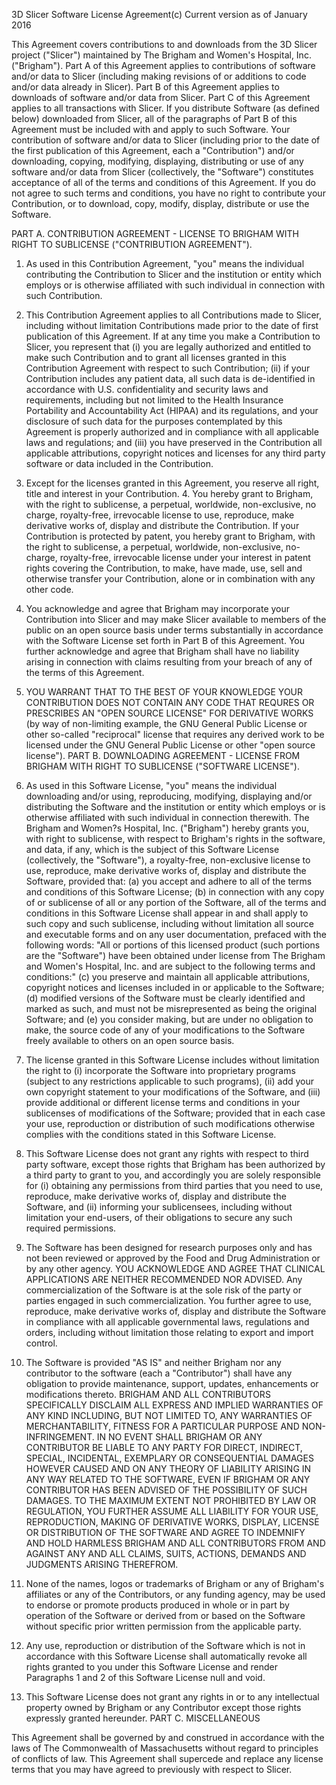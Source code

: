 3D Slicer Software License Agreement(c) Current version as of January 2016

This Agreement covers contributions to and downloads from the 3D Slicer project ("Slicer") maintained by The Brigham and Women's Hospital, Inc. ("Brigham"). Part A of this Agreement applies to contributions of software and/or data to Slicer (including making revisions of or additions to code and/or data already in Slicer). Part B of this Agreement applies to downloads of software and/or data from Slicer. Part C of this Agreement applies to all transactions with Slicer. If you distribute Software (as defined below) downloaded from Slicer, all of the paragraphs of Part B of this Agreement must be included with and apply to such Software.
Your contribution of software and/or data to Slicer (including prior to the date of the first publication of this Agreement, each a "Contribution") and/or downloading, copying, modifying, displaying, distributing or use of any software and/or data from Slicer (collectively, the "Software") constitutes acceptance of all of the terms and conditions of this Agreement. If you do not agree to such terms and conditions, you have no right to contribute your Contribution, or to download, copy, modify, display, distribute or use the Software.

PART A. CONTRIBUTION AGREEMENT - LICENSE TO BRIGHAM WITH RIGHT TO SUBLICENSE ("CONTRIBUTION AGREEMENT").

1. As used in this Contribution Agreement, "you" means the individual contributing the Contribution to Slicer and the institution or entity which employs or is otherwise affiliated with such individual in connection with such Contribution.

2. This Contribution Agreement applies to all Contributions made to Slicer, including without limitation Contributions made prior to the date of first publication of this Agreement. If at any time you make a Contribution to Slicer, you represent that (i) you are legally authorized and entitled to make such Contribution and to grant all licenses granted in this Contribution Agreement with respect to such Contribution; (ii) if your Contribution includes any patient data, all such data is de-identified in accordance with U.S. confidentiality and security laws and requirements, including but not limited to the Health Insurance Portability and Accountability Act (HIPAA) and its regulations, and your disclosure of such data for the purposes contemplated by this
Agreement is properly authorized and in compliance with all applicable laws and regulations; and (iii) you have preserved in the Contribution all applicable attributions, copyright notices and licenses for any third party software or data included in the Contribution.

3. Except for the licenses granted in this Agreement, you reserve all right, title and interest in your Contribution. 4. You hereby grant to Brigham, with the right to sublicense, a perpetual, worldwide, non-exclusive, no charge, royalty-free, irrevocable license to use, reproduce, make derivative works of, display and distribute the Contribution. If your Contribution is protected by patent, you hereby grant to Brigham, with the right to sublicense, a perpetual, worldwide, non-exclusive, no-charge, royalty-free, irrevocable license under your interest in patent rights covering the Contribution, to make, have made, use, sell and otherwise transfer your Contribution, alone or in combination with any other code.

5. You acknowledge and agree that Brigham may incorporate your Contribution into Slicer and may make Slicer available to members of the public on an open source basis under terms substantially in accordance with the Software License set forth in Part B of this Agreement. You further acknowledge and agree that Brigham shall have no liability arising in connection with claims resulting from your breach of any of the terms of this Agreement.

6. YOU WARRANT THAT TO THE BEST OF YOUR KNOWLEDGE YOUR CONTRIBUTION DOES NOT CONTAIN ANY CODE THAT REQURES OR PRESCRIBES AN "OPEN SOURCE LICENSE" FOR DERIVATIVE WORKS (by way of non-limiting example, the GNU General Public License or other so-called "reciprocal" license that requires any derived work to be licensed under the GNU General Public License or other "open source license").
PART B. DOWNLOADING AGREEMENT - LICENSE FROM BRIGHAM WITH RIGHT TO SUBLICENSE ("SOFTWARE LICENSE").

1. As used in this Software License, "you" means the individual downloading and/or using, reproducing, modifying, displaying and/or distributing the Software and the institution or entity which employs or is otherwise affiliated with such individual in connection therewith. The Brigham and Women?s Hospital, Inc. ("Brigham") hereby grants you, with right to sublicense, with respect to Brigham's rights in the software, and data, if any, which is the subject of this Software License (collectively, the "Software"), a royalty-free, non-exclusive license to use, reproduce, make derivative works of, display and distribute the Software, provided that: (a) you accept and adhere to all of the terms and conditions of this Software License; (b) in connection with any copy of or sublicense of all or any portion of the Software, all of the terms and conditions in this Software License shall appear in and shall apply to such copy and such sublicense, including without limitation all source and executable forms and on any user documentation, prefaced with the following words: "All or portions of this licensed product (such portions are the "Software") have been obtained under license from The Brigham and Women's Hospital, Inc. and are subject to the following terms and conditions:" (c) you preserve and maintain all applicable attributions, copyright notices and licenses included in or applicable to the Software; (d) modified versions of the Software must be clearly identified and marked as such, and must not be misrepresented as being the original Software; and (e) you consider making, but are under no obligation to make, the source code of any of your modifications to the Software freely available to others on an open source basis.

2. The license granted in this Software License includes without limitation the right to (i) incorporate the Software into proprietary programs (subject to any restrictions applicable to such programs), (ii) add your own copyright statement to your modifications of the Software, and (iii) provide additional or different license terms and conditions in your sublicenses of modifications of the Software; provided that in each case your use, reproduction or distribution of such modifications otherwise complies with the conditions stated in this Software License.

3. This Software License does not grant any rights with respect to third party software, except those rights that Brigham has been authorized by a third party to grant to you, and accordingly you are solely responsible for (i) obtaining any permissions from third parties that you need to use, reproduce, make derivative works of, display and distribute the Software, and (ii) informing your sublicensees, including without limitation your end-users, of their obligations to secure any such required permissions.

4. The Software has been designed for research purposes only and has not been reviewed or approved by the Food and Drug Administration or by any other agency. YOU ACKNOWLEDGE AND AGREE THAT CLINICAL APPLICATIONS ARE NEITHER RECOMMENDED NOR ADVISED. Any commercialization of the Software is at the sole risk of the party or parties engaged in such commercialization. You further agree to use, reproduce, make derivative works of, display and distribute the Software in compliance with all applicable governmental laws, regulations and orders, including without limitation those relating to export and import control.

5. The Software is provided "AS IS" and neither Brigham nor any contributor to the software (each a "Contributor") shall have any obligation to provide maintenance, support, updates, enhancements or modifications thereto. BRIGHAM AND ALL CONTRIBUTORS SPECIFICALLY DISCLAIM ALL EXPRESS AND IMPLIED WARRANTIES OF ANY KIND INCLUDING, BUT NOT LIMITED TO, ANY WARRANTIES OF
MERCHANTABILITY, FITNESS FOR A PARTICULAR PURPOSE AND NON-INFRINGEMENT. IN NO EVENT SHALL BRIGHAM OR ANY CONTRIBUTOR BE LIABLE TO ANY PARTY FOR DIRECT, INDIRECT, SPECIAL, INCIDENTAL, EXEMPLARY OR CONSEQUENTIAL DAMAGES HOWEVER CAUSED AND ON ANY THEORY OF LIABILITY ARISING IN ANY WAY RELATED TO THE SOFTWARE, EVEN IF BRIGHAM OR ANY CONTRIBUTOR HAS BEEN ADVISED OF THE POSSIBILITY OF SUCH DAMAGES. TO THE MAXIMUM EXTENT NOT PROHIBITED BY LAW OR REGULATION, YOU FURTHER ASSUME ALL LIABILITY FOR YOUR USE, REPRODUCTION, MAKING OF DERIVATIVE WORKS, DISPLAY, LICENSE OR DISTRIBUTION OF THE SOFTWARE AND AGREE TO INDEMNIFY AND HOLD HARMLESS BRIGHAM AND ALL CONTRIBUTORS FROM AND AGAINST ANY AND ALL CLAIMS, SUITS, ACTIONS, DEMANDS AND JUDGMENTS ARISING THEREFROM.

6. None of the names, logos or trademarks of Brigham or any of Brigham's affiliates or any of the Contributors, or any funding agency, may be used to endorse or promote products produced in whole or in part by operation of the Software or derived from or based on the Software without specific prior written permission from the applicable party.

7. Any use, reproduction or distribution of the Software which is not in accordance with this Software License shall automatically revoke all rights granted to you under this Software License and render Paragraphs 1 and 2 of this Software License null and void.

8. This Software License does not grant any rights in or to any intellectual property owned by Brigham or any Contributor except those rights expressly granted hereunder.
PART C. MISCELLANEOUS

This Agreement shall be governed by and construed in accordance with the laws of The Commonwealth of Massachusetts without regard to principles of conflicts of law. This Agreement shall supercede and replace any license terms that you may have agreed to previously with respect to Slicer.